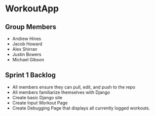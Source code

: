 # WorkoutApp
## Group Members
* Andrew Hines
* Jacob Howard
* Alex Shirran
* Justin Bowers
* Michael Gibson


## Sprint 1 Backlog
* All members ensure they can pull, edit, and push to the repo
* All members familiarize themselves with Django
* Create basic Django site
* Create Input Workout Page
* Create Debugging Page that displays all currently logged workouts.



